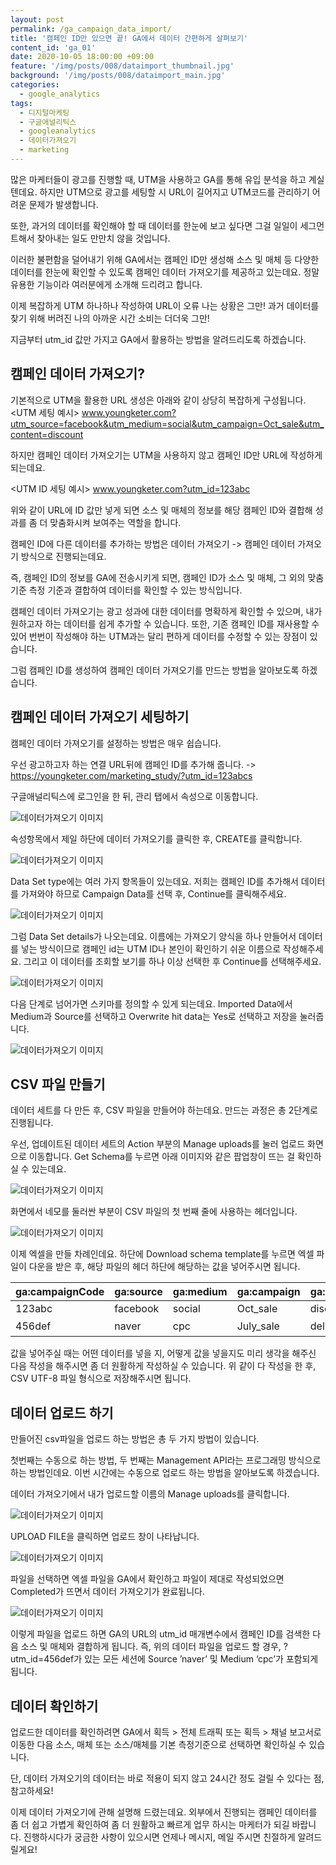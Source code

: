 ```yaml
---
layout: post
permalink: /ga_campaign_data_import/
title: '캠페인 ID만 있으면 끝! GA에서 데이터 간편하게 살펴보기'
content_id: 'ga_01'
date: 2020-10-05 18:00:00 +09:00
feature: '/img/posts/008/dataimport_thumbnail.jpg'
background: '/img/posts/008/dataimport_main.jpg'
categories:  
  - google_analytics
tags:
  - 디지털마케팅
  - 구글애널리틱스
  - googleanalytics
  - 데이터가져오기
  - marketing
---
```


많은 마케터들이 광고를 진행할 때, UTM을 사용하고 GA를 통해 유입 분석을 하고 계실 텐데요. 하지만 UTM으로 광고를 세팅할 시 URL이 길어지고 UTM코드를 관리하기 어려운 문제가 발생합니다.

또한, 과거의 데이터를 확인해야 할 때 데이터를 한눈에 보고 싶다면 그걸 일일이 세그먼트해서 찾아내는 일도 만만치 않을 것입니다.

이러한 불편함을 덜어내기 위해 GA에서는 캠페인 ID만 생성해 소스 및 매체 등 다양한 데이터를 한눈에 확인할 수 있도록 캠페인 데이터 가져오기를 제공하고 있는데요. 정말 유용한 기능이라 여러분에게 소개해 드리려고 합니다.

이제 복잡하게 UTM 하나하나 작성하여 URL이 오류 나는 상황은 그만! 과거 데이터를 찾기 위해 버려진 나의 아까운 시간 소비는 더더욱 그만!

지금부터 utm_id 값만 가지고 GA에서 활용하는 방법을 알려드리도록 하겠습니다.

## 캠페인 데이터 가져오기? ##

기본적으로 UTM을 활용한 URL 생성은 아래와 같이 상당히 복잡하게 구성됩니다. <UTM 세팅 예시> 
www.youngketer.com?utm_source=facebook&utm_medium=social&utm_campaign=Oct_sale&utm_content=discount

하지만 캠페인 데이터 가져오기는 UTM을 사용하지 않고 캠페인 ID만 URL에 작성하게 되는데요.

<UTM ID 세팅 예시>
 www.youngketer.com?utm_id=123abc

위와 같이 URL에 ID 값만 넣게 되면 소스 및 매체의 정보를 해당 캠페인 ID와 결합해 성과를 좀 더 맞춤화시켜 보여주는 역할을 합니다.

캠페인 ID에 다른 데이터를 추가하는 방법은 데이터 가져오기 -> 캠페인 데이터 가져오기 방식으로 진행되는데요.

즉, 캠페인 ID의 정보를 GA에 전송시키게 되면, 캠페인 ID가 소스 및 매체, 그 외의 맞춤 기준 측정 기준과 결합하여 데이터를 확인할 수 있는 방식입니다.

캠페인 데이터 가져오기는 광고 성과에 대한 데이터를 명확하게 확인할 수 있으며, 내가 원하고자 하는 데이터를 쉽게 추가할 수 있습니다. 또한, 기존 캠페인 ID를 재사용할 수 있어 번번이 작성해야 하는 UTM과는 달리 편하게 데이터를 수정할 수 있는 장점이 있습니다.

그럼 캠페인 ID를 생성하여 캠페인 데이터 가져오기를 만드는 방법을 알아보도록 하겠습니다.

## 캠페인 데이터 가져오기 세팅하기 ##

캠페인 데이터 가져오기를 설정하는 방법은 매우 쉽습니다.

우선 광고하고자 하는 연결 URL뒤에 캠페인 ID를 추가해 줍니다.
-> https://youngketer.com/marketing_study/?utm_id=123abcs

구글애널리틱스에 로그인을 한 뒤, 관리 탭에서 속성으로 이동합니다.

![데이터가져오기 이미지](/img/posts/008/001.jpg)

속성항목에서 제일 하단에 데이터 가져오기를 클릭한 후, CREATE를 클릭합니다.

![데이터가져오기 이미지](/img/posts/008/002.jpg)

Data Set type에는 여러 가지 항목들이 있는데요. 저희는 캠페인 ID를 추가해서 데이터를 가져와야 하므로 Campaign Data를 선택 후, Continue를 클릭해주세요.

![데이터가져오기 이미지](/img/posts/008/003.jpg)

그럼 Data Set details가 나오는데요. 이름에는 가져오기 양식을 하나 만들어서 데이터를 넣는 방식이므로 캠페인 id는 UTM ID나 본인이 확인하기 쉬운 이름으로 작성해주세요. 그리고 이 데이터를 조회할 보기를 하나 이상 선택한 후 Continue를 선택해주세요.

![데이터가져오기 이미지](/img/posts/008/004.jpg)

다음 단계로 넘어가면 스키마를 정의할 수 있게 되는데요. Imported Data에서 Medium과 Source를 선택하고 Overwrite hit data는 Yes로 선택하고 저장을 눌러줍니다.

![데이터가져오기 이미지](/img/posts/008/005.jpg)

## CSV 파일 만들기 ##

데이터 세트를 다 만든 후, CSV 파일을 만들어야 하는데요. 만드는 과정은 총 2단계로 진행됩니다.

우선, 업데이트된 데이터 세트의 Action 부분의 Manage uploads를 눌러 업로드 화면으로 이동합니다. Get Schema를 누르면 아래 이미지와 같은 팝업창이 뜨는 걸 확인하실 수 있는데요. 

![데이터가져오기 이미지](/img/posts/008/006.jpg)

화면에서 네모를 둘러싼 부분이 CSV 파일의 첫 번째 줄에 사용하는 헤더입니다.

![데이터가져오기 이미지](/img/posts/008/007.jpg)

이제 엑셀을 만들 차례인데요. 하단에 Download schema template를 누르면 엑셀 파일이 다운을 받은 후, 해당 파일의 헤더 하단에 해당하는 값을 넣어주시면 됩니다. 

| ga:campaignCode | ga:source | ga:medium | ga:campaign | ga:adcontent  | A:keyword |
| --------------- | --------- | --------- | ----------- | ------------- | --------- |
| 123abc          | facebook  | social    | Oct_sale    | discount      |           |
| 456def          | naver     | cpc       | July_sale   | delivery_free | 다이어트  |

값을 넣어주실 때는 어떤 데이터를 넣을 지, 어떻게 값을 넣을지도 미리 생각을 해주신 다음 작성을 해주시면 좀 더 원활하게 작성하실 수 있습니다.
위 같이 다 작성을 한 후, CSV UTF-8 파일 형식으로 저장해주시면 됩니다.

## 데이터 업로드 하기 ##

만들어진 csv파일을 업로드 하는 방법은 총 두 가지 방법이 있습니다. 

첫번째는 수동으로 하는 방법, 두 번째는 Management API라는 프로그래밍 방식으로 하는 방법인데요. 이번 시간에는 수동으로 업로드 하는 방법을 알아보도록 하겠습니다.

데이터 가져오기에서 내가 업로드할 이름의 Manage uploads를 클릭합니다.

![데이터가져오기 이미지](/img/posts/008/008.jpg)

UPLOAD FILE을 클릭하면 업로드 창이 나타납니다.

![데이터가져오기 이미지](/img/posts/008/009.jpg)

파일을 선택하면 엑셀 파일을 GA에서 확인하고 파일이 제대로 작성되었으면 Completed가 뜨면서 데이터 가져오기가 완료됩니다.

![데이터가져오기 이미지](/img/posts/008/010.jpg)

이렇게 파일을 업로드 하면 GA의 URL의 utm_id 매개변수에서 캠페인 ID를 검색한 다음 소스 및 매체와 결합하게 됩니다. 즉, 위의 데이터 파일을 업로드 할 경우, ?utm_id=456def가 있는 모든 세션에 Source ’naver’ 및 Medium ‘cpc’가 포함되게 됩니다.

## 데이터 확인하기 ##

업로드한 데이터를 확인하려면 GA에서 획득 > 전체 트래픽 또는 획득 > 채널 보고서로 이동한 다음 소스, 매체 또는 소스/매체를 기본 측정기준으로 선택하면 확인하실 수 있습니다.

단, 데이터 가져오기의 데이터는 바로 적용이 되지 않고 24시간 정도 걸릴 수 있다는 점, 참고하세요!

이제 데이터 가져오기에 관해 설명해 드렸는데요. 외부에서 진행되는 캠페인 데이터를 좀 더 쉽고 가볍게 확인하여 좀 더 원활하고 빠르게 업무 하시는 마케터가 되길 바랍니다. 진행하시다가 궁금한 사항이 있으시면 언제나 메시지, 메일 주시면 친절하게 알려드릴게요!